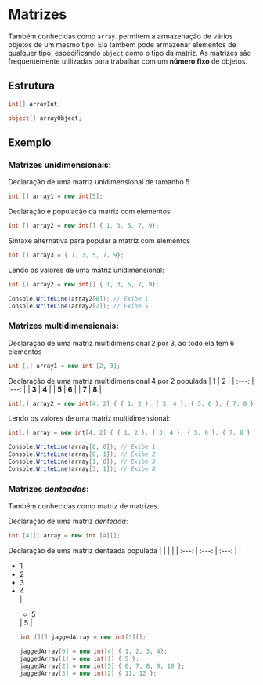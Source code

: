 # Matrizes

Também conhecidas como `array`. permitem a armazenação de vários objetos de um mesmo tipo. Ela também pode armazenar elementos de qualquer tipo, especificando `object` como o tipo da matriz.
As matrizes são frequentemente utilizadas para trabalhar com um **número fixo** de objetos.

## Estrutura
```C#
int[] arrayInt;

object[] arrayObject;
```

## Exemplo

### Matrizes unidimensionais:
Declaração de uma matriz unidimensional de tamanho 5
```C#
int [] array1 = new int[5];
```

Declaração e população da matriz com elementos
```C#
int [] array2 = new int[] { 1, 3, 5, 7, 9};
```

Sintaxe alternativa para popular a matriz com elementos
```C#
int [] array3 = { 1, 3, 5, 7, 9};
```

Lendo os valores de uma matriz unidimensional:
```C#
int [] array2 = new int[] { 1, 3, 5, 7, 9};

Console.WriteLine(array2[0]); // Exibe 1
Console.WriteLine(array2[2]); // Exibe 5
```

### Matrizes multidimensionais:
Declaração de uma matriz multidimensional 2 por 3, ao todo ela tem 6 elementos
```C#
int [,] array1 = new int [2, 3];
```

Declaração de uma matriz multidimensional 4 por 2 populada
| 1 | 2 |
| :---: | :---: |
| **3** | **4** |
| **5** | **6** |
| **7** | **8** |
```C#
int[,] array2 = new int[4, 2] { { 1, 2 }, { 3, 4 }, { 5, 6 }, { 7, 8 } };
```

Lendo os valores de uma matriz multidimensional:
```C#
int[,] array = new int[4, 2] { { 1, 2 }, { 3, 4 }, { 5, 6 }, { 7, 8 } };

Console.WriteLine(array[0, 0]); // Exibe 1
Console.WriteLine(array[0, 1]); // Exibe 2
Console.WriteLine(array[1, 0]); // Exibe 3
Console.WriteLine(array[3, 1]); // Exibe 8
```

### Matrizes *denteadas*:
Também conhecidas como matriz de matrizes.

Declaração de uma matriz *denteada*:
```C#
int [4][] array = new int [4][];
```

Declaração de uma matriz denteada populada
| | | |
| :---: | :---: | :---: |
| <ul><li>1</li><li>2</li><li>3</li><li>4</li></ol> | <ul><li>5</li></ul> | 5 |

```C#
int [][] jaggedArray = new int[3][];

jaggedArray[0] = new int[4] { 1, 2, 3, 4};
jaggedArray[1] = new int[1] { 5 };
jaggedArray[2] = new int[5] { 6, 7, 8, 9, 10 };
jaggedArray[3] = new int[2] { 11, 12 };
```

